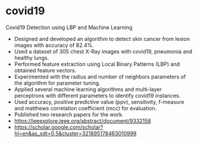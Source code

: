 # covid19
Covid19 Detection using LBP and Machine Learning
- Designed and developed an algorithm to detect skin cancer from lesion images with accuracy of 82.4%.
- Used a dataset of 305 chest X-Ray images with covid19, pneumonia and healthy lungs.
- Performed feature extraction using Local Binary Patterns (LBP) and obtained feature vectors.
- Experimented with the radius and number of neighbors parameters of the algorithm for parameter tuning.
- Applied several machine learning algorithms and multi-layer perceptrons with different parameters to identify covid19 instances.
- Used accuracy, positive predictive value (ppv), sensitivity, f-measure and matthews correlation coefficient (mcc) for evaluation.
- Published two research papers for the work.
- https://ieeexplore.ieee.org/abstract/document/9332158
- https://scholar.google.com/scholar?hl=en&as_sdt=0,5&cluster=321895178463010999
